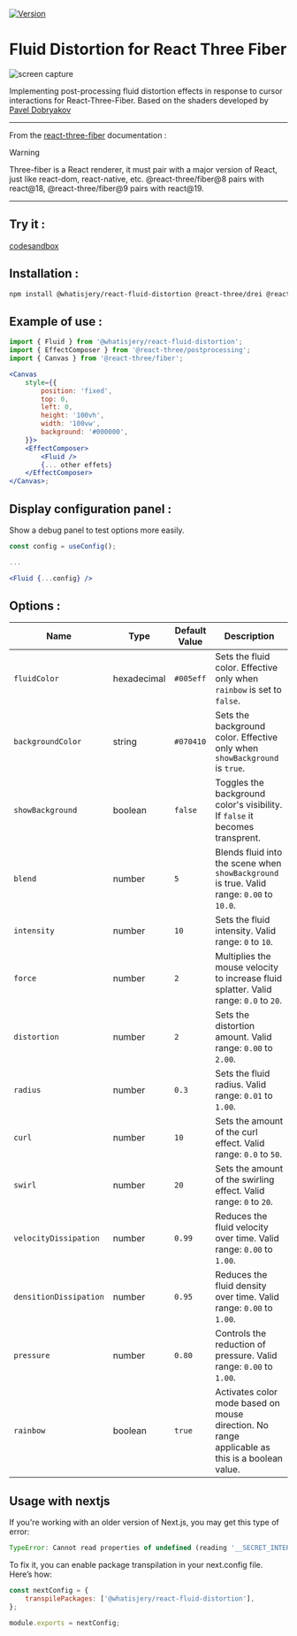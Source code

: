 [![Version](https://img.shields.io/npm/v/@whatisjery/react-fluid-distortion?style=flat&colorA=000000&colorB=000000)](https://www.npmjs.com/package/@whatisjery/react-fluid-distortion)

# Fluid Distortion for React Three Fiber

![screen capture](./src/assets/screen_capture.png)

Implementing post-processing fluid distortion effects in response to cursor interactions for React-Three-Fiber.
Based on the shaders developed by [Pavel Dobryakov](https://github.com/PavelDoGreat/WebGL-Fluid-Simulation)

---

From the [react-three-fiber](https://github.com/pmndrs/react-three-fiber) documentation :

> [!WARNING]  
> Three-fiber is a React renderer, it must pair with a major version of React, just like react-dom, react-native, etc. @react-three/fiber@8 pairs with react@18, @react-three/fiber@9 pairs with react@19.

---

## Try it :

[codesandbox](https://codesandbox.io/p/github/whatisjery/react-fluid-distortion/draft/empty-leaf)

## Installation :

```bash
npm install @whatisjery/react-fluid-distortion @react-three/drei @react-three/postprocessing postprocessing leva
```

## Example of use :

```jsx
import { Fluid } from '@whatisjery/react-fluid-distortion';
import { EffectComposer } from '@react-three/postprocessing';
import { Canvas } from '@react-three/fiber';

<Canvas
    style={{
        position: 'fixed',
        top: 0,
        left: 0,
        height: '100vh',
        width: '100vw',
        background: '#000000',
    }}>
    <EffectComposer>
        <Fluid />
        {... other effets}
    </EffectComposer>
</Canvas>;
```

## Display configuration panel :

Show a debug panel to test options more easily.

```jsx
const config = useConfig();

...

<Fluid {...config} />
```

## Options :

| Name                   | Type        | Default Value | Description                                                                                    |
| ---------------------- | ----------- | ------------- | ---------------------------------------------------------------------------------------------- |
| `fluidColor`           | hexadecimal | `#005eff`     | Sets the fluid color. Effective only when `rainbow` is set to `false`.                         |
| `backgroundColor`      | string      | `#070410`     | Sets the background color. Effective only when `showBackground` is `true`.                     |
| `showBackground`       | boolean     | `false`       | Toggles the background color's visibility. If `false` it becomes transprent.                   |
| `blend`                | number      | `5`           | Blends fluid into the scene when `showBackground` is true. Valid range: `0.00` to `10.0`.      |
| `intensity`            | number      | `10`          | Sets the fluid intensity. Valid range: `0` to `10`.                                            |
| `force`                | number      | `2`           | Multiplies the mouse velocity to increase fluid splatter. Valid range: `0.0` to `20`.          |
| `distortion`           | number      | `2`           | Sets the distortion amount. Valid range: `0.00` to `2.00`.                                     |
| `radius`               | number      | `0.3`         | Sets the fluid radius. Valid range: `0.01` to `1.00`.                                          |
| `curl`                 | number      | `10`          | Sets the amount of the curl effect. Valid range: `0.0` to `50`.                                |
| `swirl`                | number      | `20`          | Sets the amount of the swirling effect. Valid range: `0` to `20`.                              |
| `velocityDissipation`  | number      | `0.99`        | Reduces the fluid velocity over time. Valid range: `0.00` to `1.00`.                           |
| `densitionDissipation` | number      | `0.95`        | Reduces the fluid density over time. Valid range: `0.00` to `1.00`.                            |
| `pressure`             | number      | `0.80`        | Controls the reduction of pressure. Valid range: `0.00` to `1.00`.                             |
| `rainbow`              | boolean     | `true`        | Activates color mode based on mouse direction. No range applicable as this is a boolean value. |

## Usage with nextjs

If you're working with an older version of Next.js, you may get this type of error:

```javascript
TypeError: Cannot read properties of undefined (reading '__SECRET_INTERNALS_DO_NOT_USE_OR_YOU_WILL_BE_FIRED')
```

To fix it, you can enable package transpilation in your next.config file. Here’s how:

```javascript
const nextConfig = {
    transpilePackages: ['@whatisjery/react-fluid-distortion'],
};

module.exports = nextConfig;
```
